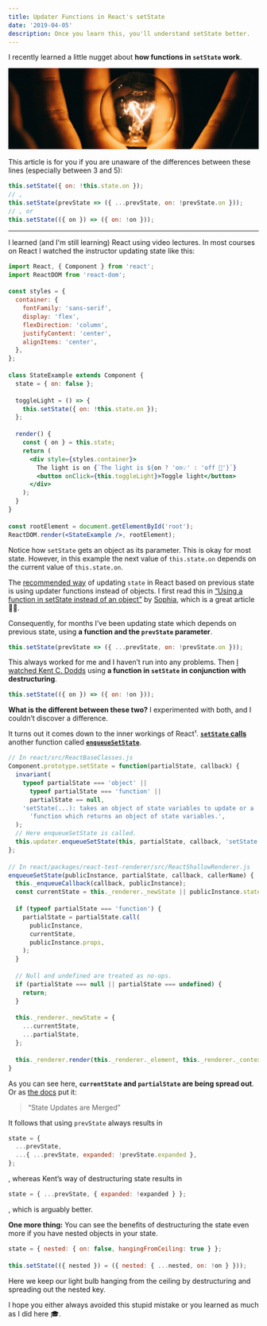 ```yaml
---
title: Updater Functions in React's setState
date: '2019-04-05'
description: Once you learn this, you'll understand setState better.
---
```


I recently learned a little nugget about **how functions in `setState` work**.

![Now I begin to see … 💡](./ideaBulb.jpg)

This article is for you if you are unaware of the differences between these lines (especially between 3 and 5):

```js
this.setState({ on: !this.state.on });
// ,
this.setState(prevState => ({ ...prevState, on: !prevState.on }));
// , or
this.setState(({ on }) => ({ on: !on }));
```

---

I learned (and I'm still learning) React using video lectures. In most courses on React I watched the instructor updating state like this:

```jsx
import React, { Component } from 'react';
import ReactDOM from 'react-dom';

const styles = {
  container: {
    fontFamily: 'sans-serif',
    display: 'flex',
    flexDirection: 'column',
    justifyContent: 'center',
    alignItems: 'center',
  },
};

class StateExample extends Component {
  state = { on: false };

  toggleLight = () => {
    this.setState({ on: !this.state.on });
  };

  render() {
    const { on } = this.state;
    return (
      <div style={styles.container}>
        The light is on {`The light is ${on ? 'on💡' : 'off 🌃'}`}
        <button onClick={this.toggleLight}>Toggle light</button>
      </div>
    );
  }
}

const rootElement = document.getElementById('root');
ReactDOM.render(<StateExample />, rootElement);
```

Notice how `setState` gets an object as its parameter. This is okay for most state. However, in this example the next value of `this.state.on` depends on the current value of `this.state.on`.

The [recommended way](https://twitter.com/dan_abramov/status/816394376817635329) of updating `state` in React based on previous state is using updater functions instead of objects. I first read this in [“Using a function in setState instead of an object”](https://medium.com/@wisecobbler/using-a-function-in-setstate-instead-of-an-object-1f5cfd6e55d1) by [Sophia](https://medium.com/@wisecobbler), which is a great article 👏🏻.

Consequently, for months I’ve been updating state which depends on previous state, using **a function and the `prevState` parameter**.

```js
this.setState(prevState => ({ ...prevState, on: !prevState.on }));
```

This always worked for me and I haven’t run into any problems. Then [I watched Kent C. Dodds](https://egghead.io/lessons/react-build-a-toggle-component-6bdfaade) using **a function in `setState` in conjunction with destructuring**.

```js
this.setState(({ on }) => ({ on: !on }));
```

**What is the different between these two?** I experimented with both, and I couldn’t discover a difference.

It turns out it comes down to the inner workings of React¹. [**`setState` calls**](https://github.com/facebook/react/blob/master/packages/react/src/ReactBaseClasses.js#L66) another function called [**`enqueueSetState`**](https://github.com/facebook/react/blob/144328fe81719e916b946e22660479e31561bb0b/packages/react-test-renderer/src/ReactShallowRenderer.js#L62).

```js
// In react/src/ReactBaseClasses.js
Component.prototype.setState = function(partialState, callback) {
  invariant(
    typeof partialState === 'object' ||
      typeof partialState === 'function' ||
      partialState == null,
    'setState(...): takes an object of state variables to update or a ' +
      'function which returns an object of state variables.',
  );
  // Here enqueueSetState is called.
  this.updater.enqueueSetState(this, partialState, callback, 'setState');
};

// In react/packages/react-test-renderer/src/ReactShallowRenderer.js
enqueueSetState(publicInstance, partialState, callback, callerName) {
  this._enqueueCallback(callback, publicInstance);
  const currentState = this._renderer._newState || publicInstance.state;

  if (typeof partialState === 'function') {
    partialState = partialState.call(
      publicInstance,
      currentState,
      publicInstance.props,
    );
  }

  // Null and undefined are treated as no-ops.
  if (partialState === null || partialState === undefined) {
    return;
  }

  this._renderer._newState = {
    ...currentState,
    ...partialState,
  };

  this._renderer.render(this._renderer._element, this._renderer._context);
}
```

As you can see here, **`currentState` and `partialState` are being spread out**. Or as [the docs](https://reactjs.org/docs/state-and-lifecycle.html#state-updates-are-merged) put it:

> “State Updates are Merged”

It follows that using `prevState` always results in

```js
state = {
  ...prevState,
  ...{ ...prevState, expanded: !prevState.expanded },
};
```

, whereas Kent’s way of destructuring state results in

```js
state = { ...prevState, { expanded: !expanded } };
```

, which is arguably better.

**One more thing:** You can see the benefits of destructuring the state even more if you have nested objects in your state.

```js
state = { nested: { on: false, hangingFromCeiling: true } };

this.setState(({ nested }) = ({ nested: { ...nested, on: !on } }));
```

Here we keep our light bulb hanging from the ceiling by destructuring and spreading out the nested key.

I hope you either always avoided this stupid mistake or you learned as much as I did here 🎓.

